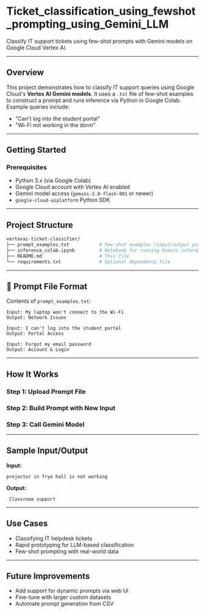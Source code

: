 # Ticket_classification_using_fewshot_prompting_using_Gemini_LLM
Classify IT support tickets using few-shot prompts with Gemini models on Google Cloud Vertex AI.

---

## Overview

This project demonstrates how to classify IT support queries using Google Cloud's **Vertex AI Gemini models**. It uses a `.txt` file of few-shot examples to construct a prompt and runs inference via Python in Google Colab. Example queries include:

* "Can't log into the student portal"
* "Wi-Fi not working in the dorm"

---

##  Getting Started

### Prerequisites

* Python 3.x (via Google Colab)
* Google Cloud account with Vertex AI enabled
* Gemini model access (`gemini-2.0-flash-001` or newer)
* `google-cloud-aiplatform` Python SDK
  

---

## Project Structure

```bash
vertexai-ticket-classifier/
├── prompt_examples.txt           # Few-shot examples (input/output pairs)
├── inference_colab.ipynb         # Notebook for running Gemini inference
├── README.md                     # This file
└── requirements.txt              # Optional dependency file
```

---

## 📄 Prompt File Format

Contents of `prompt_examples.txt`:

```
Input: My laptop won't connect to the Wi-Fi
Output: Network Issues

Input: I can't log into the student portal
Output: Portal Access

Input: Forgot my email password
Output: Account & Login
```

---

##  How It Works

###  Step 1: Upload Prompt File


###  Step 2: Build Prompt with New Input


###  Step 3: Call Gemini Model

---

##  Sample Input/Output

**Input:**

```
projector in frye hall is not working
```

**Output:**

```
 Classroom support
```

---

##  Use Cases

* Classifying IT helpdesk tickets
* Rapid prototyping for LLM-based classification
* Few-shot prompting with real-world data

---

##  Future Improvements

* Add support for dynamic prompts via web UI
* Fine-tune with larger custom datasets
* Automate prompt generation from CSV
